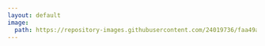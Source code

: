 ```yaml
---
layout: default
image:
  path: https://repository-images.githubusercontent.com/24019736/faa49a00-65ec-11ea-8fae-da9b8ce0e7d1
---
```


<html>
<body onload="setup();">
  <script src="https://gist.github.com/Recoskie/de34fad9c803c670795ba85d721008c8.js"></script>
  <style type="text/css">
    <!--
    .gist-data { background-color: inherit !important; }
    p { margin:0.809em 0; line-height:1.618em; color: #f0e7d5 !important; }
    body .gist .gist-meta { color: #ffffff; background: #373737; }
    tr, td { width: 100vw !important; border-left: 0px !important; border-right: 0px !important; border-top: 0px !important; }
    table, tr, td { background: transparent !important; color: #f0e7d5 !important; }
    .cmd:target
    {
      display: block;
      height: 4rem; margin-top: -4rem;
      visibility: hidden;
    }
    -->
  </style>
  <script>
    function setup()
    {
      //Change all links to open in new tab.

      var n = document.getElementsByTagName("a"); for(var i = 0; i < n.length; i++) { n[i].setAttribute("target", "_blank"); }

      //Create indexed contents section.
      
      var n = document.getElementsByTagName("h1"), o = "<h1>Indexed contents</h1><table><tr><td>Introduction: <a href='#i0'>Link</a></td></tr>";
      
      for(var i = 1; i < n.length; i++)
      {
        o += "<tr><td>" + n[i].innerHTML + ": <a href='#i"+i+"'>Link</a></td></tr>";
        
        var a = document.createElement("a"); a.id = "i" + i + ""; a.classList.add("cmd"); n[i].parentNode.insertBefore(a,n[i]);
      }
      
      var n = document.getElementsByTagName("article")[0]; n.innerHTML = o + "</table><a id='i0' class='cmd'></a><h1>Introduction</h1>" + n.innerHTML;

      //Override gist styles with default page theme.

      var o = "", r = document.styleSheets[0].rules; for(var i1 = 0;i1 < r.length;i1++){ for(var i2 = 0, s = r[i1].cssText.split(";"); i2 < s.length-1; i2++ ){o += s[i2] + " !important;";} o += s[i2] + "\r\n"; }

      var style=document.createElement("style"); style.innerHTML = o; document.head.appendChild(style);
    }
  </script>
</body>
</html>
